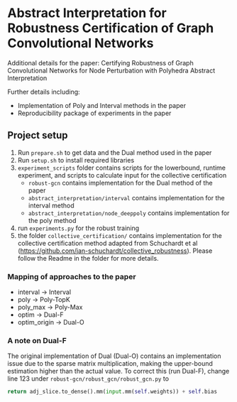 # Abstract Interpretation for Robustness Certification of Graph Convolutional Networks
Additional details for the paper: Certifying Robustness of Graph Convolutional Networks for Node Perturbation with Polyhedra Abstract Interpretation

Further details including:
* Implementation of Poly and Interval methods in the paper
* Reproducibility package of experiments in the paper

## Project setup
1. Run `prepare.sh` to get data and the Dual method used in the paper
2. Run `setup.sh` to install required libraries
3. `experiment_scripts` folder contains scripts for the lowerbound, runtime experiment, and scripts to calculate input for the collective certification 
    * `robust-gcn` contains implementation for the Dual method of the paper
    * `abstract_interpretation/interval` contains implementation for the interval method
    * `abstract_interpretation/node_deeppoly` contains implementation for the poly method
4. run `experiments.py` for the robust training
5. the folder `collective_certification/` contains implementation for the collective certification method adapted from Schuchardt et al (https://github.com/jan-schuchardt/collective_robustness). Please follow the Readme in the folder for more details.

### Mapping of approaches to the paper
* interval -> Interval
* poly -> Poly-TopK
* poly_max -> Poly-Max
* optim -> Dual-F
* optim_origin -> Dual-O

### A note on Dual-F
The original implementation of Dual (Dual-O) contains an implementation issue due to the sparse matrix multiplication, making the upper-bound estimation higher than the actual value. To correct this (run Dual-F), change line 123 under `robust-gcn/robust_gcn/robust_gcn.py` to 

``` python
return adj_slice.to_dense().mm(input.mm(self.weights)) + self.bias
```